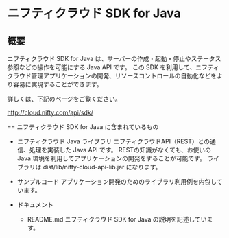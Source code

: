 # ニフティクラウド SDK for Java

## 概要

ニフティクラウド SDK for Java は、サーバーの作成・起動・停止やステータス参照などの操作を可能にする Java API です。
この SDK を利用して、ニフティクラウド管理アプリケーションの開発、リソースコントロールの自動化などをより容易に実現することができます。

詳しくは、下記のページをご覧ください。

http://cloud.nifty.com/api/sdk/

== ニフティクラウド SDK for Java に含まれているもの

* ニフティクラウド Java ライブラリ
    ニフティクラウドAPI（REST）との通信、処理を実装した Java API です。
    RESTの知識がなくても、お使いの Java 環境を利用してアプリケーションの開発をすることが可能です。
    ライブラリは dist/lib/nifty-cloud-api-lib.jar になります。

* サンプルコード
    アプリケーション開発のためのライブラリ利用例を内包しています。

* ドキュメント
  * README.md
      ニフティクラウド SDK for Java の説明を記述しています。
